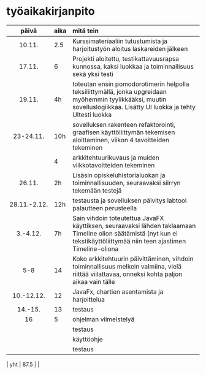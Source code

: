 # työaikakirjanpito

| päivä | aika | mitä tein  |
| :----:|:-----| :-----|
| 10.11.| 2.5  | Kurssimateriaaliin tutustumista ja harjoitustyön aloitus laskareiden jälkeen |
|  17.11.     |6      |Projekti aloitettu, testikattavuusrapsa kunnossa, kaksi luokkaa ja toiminnallisuus sekä yksi testi  |
|  19.11.     |4h      | toteutan ensin pomodorotimerin helpolla teksiliittymällä, jonka upgreidaan myöhemmin tyylikkääksi, muutin sovelluslogiikkaa. Lisätty UI luokka ja tehty UItesti luokka |
|   23-24.11.    | 10h     | sovelluksen rakenteen refaktorointi, graafisen käyttöliittymän tekemisen aloittaminen, viikon 4 tavoitteiden tekeminen |
|       |  4    | arkkitehtuurikuvaus ja muiden viikkotavoitteiden tekeminen  |
|  26.11.     | 2h     |Lisäsin opiskeluhistorialuokan ja toiminnallisuuden, seuraavaksi siirryn tekemään testejä  |
|     28.11.-2.12.  | 12h     | testausta ja sovelluksen päivitys labtool palautteen perusteella |
|    3.-4.12.   |   7h   |Sain vihdoin toteutettua JavaFX käyttiksen, seuraavaksi lähden taklaamaan Timeline olion säätämistä (nyt kun ei tekstikäyttöliittymää niin teen ajastimen Timeline-oliona |
|      5-8 | 14     | Koko arkkitehtuurin päivittäminen, vihdoin toiminnallisuus melkein valmiina, vielä riittää viilattavaa, onneksi kohta paljon aikaa vain tälle |
|     10.-12.12.  |  12    | JavaFx, chartien asentamista ja harjoittelua |
|    14.-15.   |   13   | testaus |
|   16   |  5    | ohjelman viimeistelyä|
|       |      | testaus |
|       |      | käyttöohje |
|       |      | testaus |


| yht   |  87.5  | | 
